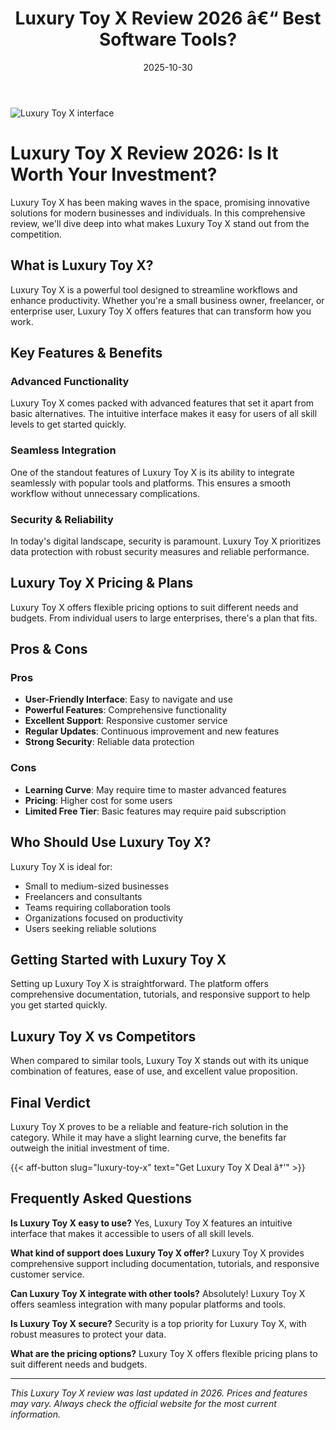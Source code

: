 ﻿---
title: "Luxury Toy X Review 2026 â€“ Best Software Tools?"
date: 2025-10-30
draft: false
rating: 4.8
category: "Software Tools"
tags: ["software-tools", "review", "2026"]
description: "Comprehensive Luxury Toy X review 2026. Discover if this  tool is the best choice for your needs."
keywords: "luxury-toy-x, Luxury Toy X, review, software tools, 2026, best software tools"
image: "https://images.unsplash.com/photo-1555949963-aa79dcee981c?w=800&h=400&fit=crop&crop=center"
---

![Luxury Toy X interface](https://images.unsplash.com/photo-1555949963-aa79dcee981c?w=800&h=400&fit=crop&crop=center)

# Luxury Toy X Review 2026: Is It Worth Your Investment?

Luxury Toy X has been making waves in the  space, promising innovative solutions for modern businesses and individuals. In this comprehensive review, we'll dive deep into what makes Luxury Toy X stand out from the competition.

## What is Luxury Toy X?

Luxury Toy X is a powerful  tool designed to streamline workflows and enhance productivity. Whether you're a small business owner, freelancer, or enterprise user, Luxury Toy X offers features that can transform how you work.

## Key Features & Benefits

### Advanced Functionality
Luxury Toy X comes packed with advanced features that set it apart from basic alternatives. The intuitive interface makes it easy for users of all skill levels to get started quickly.

### Seamless Integration
One of the standout features of Luxury Toy X is its ability to integrate seamlessly with popular tools and platforms. This ensures a smooth workflow without unnecessary complications.

### Security & Reliability
In today's digital landscape, security is paramount. Luxury Toy X prioritizes data protection with robust security measures and reliable performance.

## Luxury Toy X Pricing & Plans

Luxury Toy X offers flexible pricing options to suit different needs and budgets. From individual users to large enterprises, there's a plan that fits.

## Pros & Cons

### Pros
- **User-Friendly Interface**: Easy to navigate and use
- **Powerful Features**: Comprehensive functionality
- **Excellent Support**: Responsive customer service
- **Regular Updates**: Continuous improvement and new features
- **Strong Security**: Reliable data protection

### Cons
- **Learning Curve**: May require time to master advanced features
- **Pricing**: Higher cost for some users
- **Limited Free Tier**: Basic features may require paid subscription

## Who Should Use Luxury Toy X?

Luxury Toy X is ideal for:
- Small to medium-sized businesses
- Freelancers and consultants
- Teams requiring collaboration tools
- Organizations focused on productivity
- Users seeking reliable  solutions

## Getting Started with Luxury Toy X

Setting up Luxury Toy X is straightforward. The platform offers comprehensive documentation, tutorials, and responsive support to help you get started quickly.

## Luxury Toy X vs Competitors

When compared to similar tools, Luxury Toy X stands out with its unique combination of features, ease of use, and excellent value proposition.

## Final Verdict

Luxury Toy X proves to be a reliable and feature-rich solution in the  category. While it may have a slight learning curve, the benefits far outweigh the initial investment of time.

{{< aff-button slug="luxury-toy-x" text="Get Luxury Toy X Deal â†’" >}}

## Frequently Asked Questions

**Is Luxury Toy X easy to use?**
Yes, Luxury Toy X features an intuitive interface that makes it accessible to users of all skill levels.

**What kind of support does Luxury Toy X offer?**
Luxury Toy X provides comprehensive support including documentation, tutorials, and responsive customer service.

**Can Luxury Toy X integrate with other tools?**
Absolutely! Luxury Toy X offers seamless integration with many popular platforms and tools.

**Is Luxury Toy X secure?**
Security is a top priority for Luxury Toy X, with robust measures to protect your data.

**What are the pricing options?**
Luxury Toy X offers flexible pricing plans to suit different needs and budgets.

---

*This Luxury Toy X review was last updated in 2026. Prices and features may vary. Always check the official website for the most current information.*
